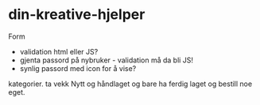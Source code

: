 # din-kreative-hjelper

Form
- validation html eller JS?
- gjenta passord på nybruker - validation må da bli JS! 
- synlig passord med icon for å vise?

kategorier. ta vekk Nytt og håndlaget og bare ha ferdig laget og bestill noe eget.